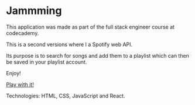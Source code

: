 # Jammming

This application was made as part of the full stack engineer course at codecademy.

This is a second versions where I a Spotify web API.

Its purpose is to search for songs and add them to a playlist which can then be saved in your playlist account.

Enjoy!

[Play with it!]([https://rui775.github.io/jammming-byRui/](https://jammming-by-rsilva.vercel.app/)) 

Technologies: HTML, CSS, JavaScript and React. 
